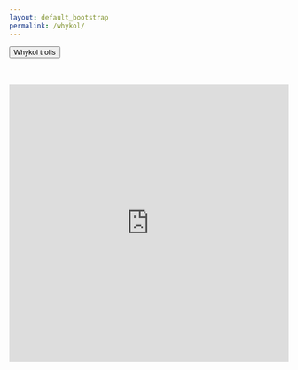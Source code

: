 ```yaml
---
layout: default_bootstrap
permalink: /whykol/
---
```

<button class="btn btn-danger center-block" type="button">Whykol trolls</button>
<br>
<br>
<br>
<iframe src="https://drive.google.com/embeddedfolderview?id=1HQzvnvdW_0gyFpYZFnn59r_N_UcxL2I_#grid" width="100%" height="500" frameborder="0"></iframe>
